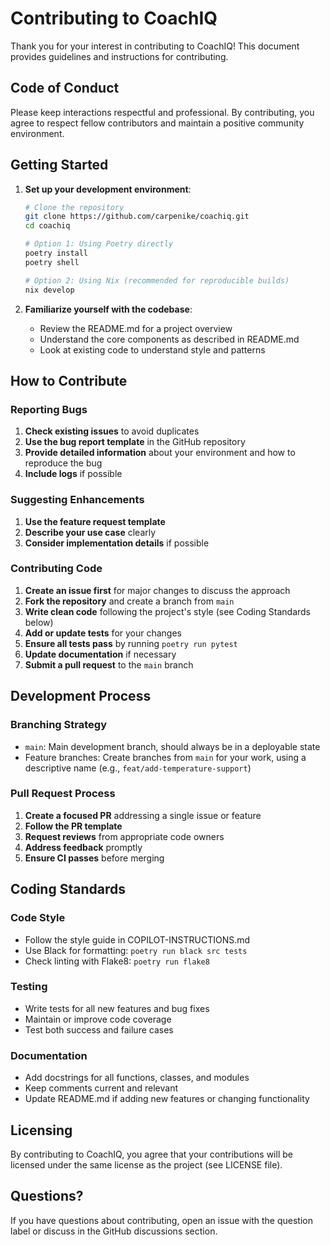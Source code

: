 # Contributing to CoachIQ

Thank you for your interest in contributing to CoachIQ! This document provides guidelines and instructions for contributing.

## Code of Conduct

Please keep interactions respectful and professional. By contributing, you agree to respect fellow contributors and maintain a positive community environment.

## Getting Started

1. **Set up your development environment**:

   ```bash
   # Clone the repository
   git clone https://github.com/carpenike/coachiq.git
   cd coachiq

   # Option 1: Using Poetry directly
   poetry install
   poetry shell

   # Option 2: Using Nix (recommended for reproducible builds)
   nix develop
   ```

2. **Familiarize yourself with the codebase**:
   - Review the README.md for a project overview
   - Understand the core components as described in README.md
   - Look at existing code to understand style and patterns

## How to Contribute

### Reporting Bugs

1. **Check existing issues** to avoid duplicates
2. **Use the bug report template** in the GitHub repository
3. **Provide detailed information** about your environment and how to reproduce the bug
4. **Include logs** if possible

### Suggesting Enhancements

1. **Use the feature request template**
2. **Describe your use case** clearly
3. **Consider implementation details** if possible

### Contributing Code

1. **Create an issue first** for major changes to discuss the approach
2. **Fork the repository** and create a branch from `main`
3. **Write clean code** following the project's style (see Coding Standards below)
4. **Add or update tests** for your changes
5. **Ensure all tests pass** by running `poetry run pytest`
6. **Update documentation** if necessary
7. **Submit a pull request** to the `main` branch

## Development Process

### Branching Strategy

- `main`: Main development branch, should always be in a deployable state
- Feature branches: Create branches from `main` for your work, using a descriptive name (e.g., `feat/add-temperature-support`)

### Pull Request Process

1. **Create a focused PR** addressing a single issue or feature
2. **Follow the PR template**
3. **Request reviews** from appropriate code owners
4. **Address feedback** promptly
5. **Ensure CI passes** before merging

## Coding Standards

### Code Style

- Follow the style guide in COPILOT-INSTRUCTIONS.md
- Use Black for formatting: `poetry run black src tests`
- Check linting with Flake8: `poetry run flake8`

### Testing

- Write tests for all new features and bug fixes
- Maintain or improve code coverage
- Test both success and failure cases

### Documentation

- Add docstrings for all functions, classes, and modules
- Keep comments current and relevant
- Update README.md if adding new features or changing functionality

## Licensing

By contributing to CoachIQ, you agree that your contributions will be licensed under the same license as the project (see LICENSE file).

## Questions?

If you have questions about contributing, open an issue with the question label or discuss in the GitHub discussions section.
